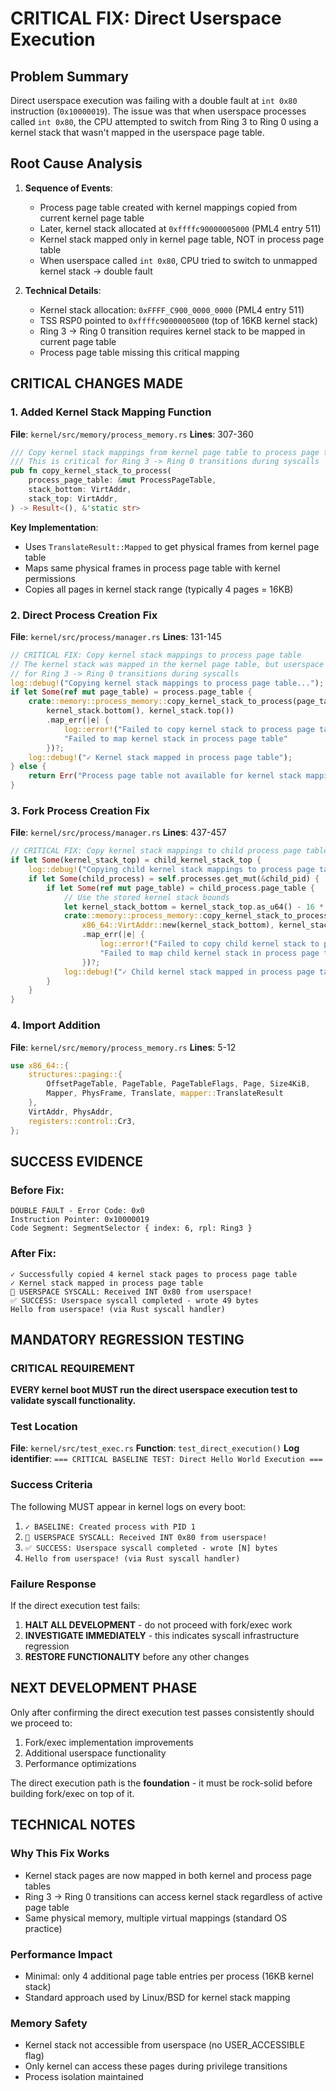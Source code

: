 # CRITICAL FIX: Direct Userspace Execution

## Problem Summary
Direct userspace execution was failing with a double fault at `int 0x80` instruction (`0x10000019`). The issue was that when userspace processes called `int 0x80`, the CPU attempted to switch from Ring 3 to Ring 0 using a kernel stack that wasn't mapped in the userspace page table.

## Root Cause Analysis
1. **Sequence of Events**:
   - Process page table created with kernel mappings copied from current kernel page table
   - Later, kernel stack allocated at `0xffffc90000005000` (PML4 entry 511) 
   - Kernel stack mapped only in kernel page table, NOT in process page table
   - When userspace called `int 0x80`, CPU tried to switch to unmapped kernel stack → double fault

2. **Technical Details**:
   - Kernel stack allocation: `0xFFFF_C900_0000_0000` (PML4 entry 511)
   - TSS RSP0 pointed to `0xffffc90000005000` (top of 16KB kernel stack)
   - Ring 3 → Ring 0 transition requires kernel stack to be mapped in current page table
   - Process page table missing this critical mapping

## CRITICAL CHANGES MADE

### 1. Added Kernel Stack Mapping Function
**File**: `kernel/src/memory/process_memory.rs`
**Lines**: 307-360

```rust
/// Copy kernel stack mappings from kernel page table to process page table
/// This is critical for Ring 3 -> Ring 0 transitions during syscalls
pub fn copy_kernel_stack_to_process(
    process_page_table: &mut ProcessPageTable,
    stack_bottom: VirtAddr,
    stack_top: VirtAddr,
) -> Result<(), &'static str>
```

**Key Implementation**:
- Uses `TranslateResult::Mapped` to get physical frames from kernel page table
- Maps same physical frames in process page table with kernel permissions
- Copies all pages in kernel stack range (typically 4 pages = 16KB)

### 2. Direct Process Creation Fix
**File**: `kernel/src/process/manager.rs`
**Lines**: 131-145

```rust
// CRITICAL FIX: Copy kernel stack mappings to process page table
// The kernel stack was mapped in the kernel page table, but userspace needs access
// for Ring 3 -> Ring 0 transitions during syscalls
log::debug!("Copying kernel stack mappings to process page table...");
if let Some(ref mut page_table) = process.page_table {
    crate::memory::process_memory::copy_kernel_stack_to_process(page_table, 
        kernel_stack.bottom(), kernel_stack.top())
        .map_err(|e| {
            log::error!("Failed to copy kernel stack to process page table: {}", e);
            "Failed to map kernel stack in process page table"
        })?;
    log::debug!("✓ Kernel stack mapped in process page table");
} else {
    return Err("Process page table not available for kernel stack mapping");
}
```

### 3. Fork Process Creation Fix
**File**: `kernel/src/process/manager.rs` 
**Lines**: 437-457

```rust
// CRITICAL FIX: Copy kernel stack mappings to child process page table (if userspace)
if let Some(kernel_stack_top) = child_kernel_stack_top {
    log::debug!("Copying child kernel stack mappings to process page table...");
    if let Some(child_process) = self.processes.get_mut(&child_pid) {
        if let Some(ref mut page_table) = child_process.page_table {
            // Use the stored kernel stack bounds
            let kernel_stack_bottom = kernel_stack_top.as_u64() - 16 * 1024; // 16KB stack size
            crate::memory::process_memory::copy_kernel_stack_to_process(page_table, 
                x86_64::VirtAddr::new(kernel_stack_bottom), kernel_stack_top)
                .map_err(|e| {
                    log::error!("Failed to copy child kernel stack to process page table: {}", e);
                    "Failed to map child kernel stack in process page table"
                })?;
            log::debug!("✓ Child kernel stack mapped in process page table");
        }
    }
}
```

### 4. Import Addition
**File**: `kernel/src/memory/process_memory.rs`
**Lines**: 5-12

```rust
use x86_64::{
    structures::paging::{
        OffsetPageTable, PageTable, PageTableFlags, Page, Size4KiB, 
        Mapper, PhysFrame, Translate, mapper::TranslateResult
    },
    VirtAddr, PhysAddr,
    registers::control::Cr3,
};
```

## SUCCESS EVIDENCE

### Before Fix:
```
DOUBLE FAULT - Error Code: 0x0
Instruction Pointer: 0x10000019
Code Segment: SegmentSelector { index: 6, rpl: Ring3 }
```

### After Fix:
```
✓ Successfully copied 4 kernel stack pages to process page table
✓ Kernel stack mapped in process page table
🎉 USERSPACE SYSCALL: Received INT 0x80 from userspace!
✅ SUCCESS: Userspace syscall completed - wrote 49 bytes
Hello from userspace! (via Rust syscall handler)
```

## MANDATORY REGRESSION TESTING

### CRITICAL REQUIREMENT
**EVERY kernel boot MUST run the direct userspace execution test to validate syscall functionality.**

### Test Location
**File**: `kernel/src/test_exec.rs`
**Function**: `test_direct_execution()`
**Log identifier**: `=== CRITICAL BASELINE TEST: Direct Hello World Execution ===`

### Success Criteria
The following MUST appear in kernel logs on every boot:
1. `✓ BASELINE: Created process with PID 1`
2. `🎉 USERSPACE SYSCALL: Received INT 0x80 from userspace!`
3. `✅ SUCCESS: Userspace syscall completed - wrote [N] bytes`
4. `Hello from userspace! (via Rust syscall handler)`

### Failure Response
If the direct execution test fails:
1. **HALT ALL DEVELOPMENT** - do not proceed with fork/exec work
2. **INVESTIGATE IMMEDIATELY** - this indicates syscall infrastructure regression
3. **RESTORE FUNCTIONALITY** before any other changes

## NEXT DEVELOPMENT PHASE

Only after confirming the direct execution test passes consistently should we proceed to:
1. Fork/exec implementation improvements
2. Additional userspace functionality
3. Performance optimizations

The direct execution path is the **foundation** - it must be rock-solid before building fork/exec on top of it.

## TECHNICAL NOTES

### Why This Fix Works
- Kernel stack pages are now mapped in both kernel and process page tables
- Ring 3 → Ring 0 transitions can access kernel stack regardless of active page table
- Same physical memory, multiple virtual mappings (standard OS practice)

### Performance Impact
- Minimal: only 4 additional page table entries per process (16KB kernel stack)
- Standard approach used by Linux/BSD for kernel stack mapping

### Memory Safety
- Kernel stack not accessible from userspace (no USER_ACCESSIBLE flag)
- Only kernel can access these pages during privilege transitions
- Process isolation maintained